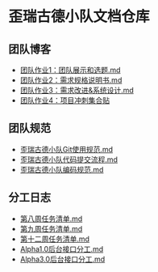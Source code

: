 # 歪瑞古德小队文档仓库

## 团队博客

- [团队作业1：团队展示和选题.md](https://github.com/gdut-very-good/docs/blob/master/团队作业1：团队展示和选题.md)
- [团队作业2：需求规格说明书.md](https://github.com/gdut-very-good/docs/blob/master/团队作业2：需求规格说明书.md)
- [团队作业3：需求改进&系统设计.md](https://github.com/gdut-very-good/docs/blob/master/团队作业3：需求改进%26系统设计.md)
- [团队作业4：项目冲刺集合贴]([https://github.com/gdut-very-good/docs/blob/master/%E5%9B%A2%E9%98%9F%E4%BD%9C%E4%B8%9A4%EF%BC%9A%E9%A1%B9%E7%9B%AE%E5%86%B2%E5%88%BA%E9%9B%86%E5%90%88%E8%B4%B4.md](https://github.com/gdut-very-good/docs/blob/master/团队作业4：项目冲刺集合贴.md))



## 团队规范

- [歪瑞古德小队Git使用规范.md](https://github.com/gdut-very-good/docs/blob/master/歪瑞古德小队Git使用规范.md)
- [歪瑞古德小队代码提交流程.md](https://github.com/gdut-very-good/docs/blob/master/歪瑞古德小队提交代码流程.md)
- [歪瑞古德小队编码规范.md](https://github.com/gdut-very-good/docs/blob/master/歪瑞古德小队编码规范.md)



## 分工日志

- [第八周任务清单.md](https://github.com/gdut-very-good/docs/blob/master/第八周任务清单.md)
- [第九周任务清单.md](https://github.com/gdut-very-good/docs/blob/master/第九周任务清单.md)
- [第十二周任务清单.md](https://github.com/gdut-very-good/docs/blob/master/第十二周任务清单.md)
- [Alpha1.0后台接口分工.md](https://github.com/gdut-very-good/docs/blob/master/Alpha1.0后台接口分工.md)
- [Alpha3.0后台接口分工.md]([https://github.com/gdut-very-good/docs/blob/master/Alpha3.0%E5%90%8E%E5%8F%B0%E6%8E%A5%E5%8F%A3%E5%88%86%E5%B7%A5.md](https://github.com/gdut-very-good/docs/blob/master/Alpha3.0后台接口分工.md))




